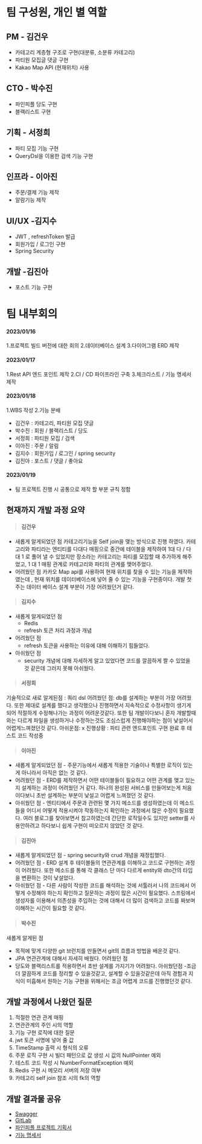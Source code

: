 # 팀 구성원, 개인 별 역할
## PM - 김건우
- 카테고리 계층형 구조로 구현(대분류, 소분류 카테고리)
- 파티원 모집글 댓글 구현
 - Kakao Map API (현재위치) 사용

## CTO - 박수진
- 파인피플 당도 구현
 - 블랙리스트 구현
 
## 기획 - 서정희
- 파티 모집 기능 구현
- QueryDsl을 이용한 검색 기능 구현

## 인프라 - 이아진
- 주문/결제 기능 제작
 - 알람기능 제작
 
 ## UI/UX -김지수
- JWT , refreshToken 발급
- 회원가입 / 로그인 구현
- Spring Security 

 ## 개발 -김진아
 - 포스트 기능 구현
 
 # 팀 내부회의 
 #### 2023/01/16
 1.프로젝트 빌드 버전에 대한 회의
 2.데이터베이스 설계
 3.다이어그램 ERD 제작 
 
 #### 2023/01/17
 1.Rest API 엔드 포인트 제작
 2.CI / CD 파이프라인 구축
 3.체크리스트 / 기능 명세서 제작
  #### 2023/01/18
 1.WBS 작성
 2.기능 분배
 - 김건우 : 카테고리, 파티원 모집 댓글
 - 박수진 : 회원 / 블랙리스트 / 당도
 - 서정희 : 파티원 모집 / 검색
 - 이아진 : 주문 / 알림
 - 김지수 : 회원가입 / 로그인 / spring security
 - 김진아 : 포스트 / 댓글 / 좋아요
#### 2023/01/19
 - 팀 프로젝트 진행 시 공통으로 제작 할 부분 규칙 정함 

## 현재까지 개발 과정 요약 
> #### 김건우 
- 새롭게 알게되었던 점 
  카테고리기능을 Self join을 맺는 방식으로 진행 하였다. 카테고리와 파티라는 엔티티를 다대다 매핑으로 중간에 테이블을 제작하여 1대 다 / 다 대 1 로 풀어 낼 수 있었지만 장소라는 카테고리는 파티를 모집할 때 추가하게 해주었고, 1 대 1 매핑 관계로 카테고리와 파티의 관계를 맺어주었다. 
 - 어려웠던 점
  카카오 Map api를 사용하여 현재 위치를 찾을 수 있는 기능을 제작하였는데 , 현재 위치를 데이터베이스에 넣어 줄 수 있는 기능을 구현중이다. 개발 첫 주는 데이터 베이스 설계 부분이 가장 어려웠던거 같다.
 
>#### 김지수 
- 새롭게 알게되었던 점
    - Redis
    - refresh 토큰 처리 과정과 개념
- 어려웠던 점
    - refresh 토큰을 사용하는 이유에 대해 이해하기 힘들었다.
- 아쉬웠던 점
    - security 개념에 대해 자세하게 알고 있었다면 코드를 깔끔하게 짤 수 있었을 것 같은데 그러지 못해 아쉬웠다.

>#### 서정희
기술적으로 새로 알게된점 :  쿼리 dsl
어려웠던 점:  db를 설계하는 부분이 가장 어려웠다. 또한 제대로 설계를 했다고 생각했으나 진행하면서 지속적으로 수정사항이 생기게 되어 적절하게 수정해나가는 과정이 어려운것같다. 또한 팀 개발이다보니 혼자 개발할때와는 다르게 파일을 생성하거나 수정하는것도 조심스럽게 진행해야하는 점이 낯설어서 어렵게느껴졌던것 같다. 
아쉬운점: x
진행상황 : 파티 관련 엔드포인트 구현 완료 후 테스트 코드 작성중
 
 > #### 이아진
  - 새롭게 알게되었던 점 - 주문기능에서 새롭게 적용한 기술이나 특별한 로직이 있는 게 아니라서 아직은 없는 것 같다. 
 - 어려웠던 점 - ERD를 제작하면서 어떤 테이블들이 필요하고 어떤 관계를 맺고 있는지 설계하는 과정이 어려웠던 거 같다. 하나의 완성된 서비스를 만들어보는게 처음이다보니 초반 설계하는 부분이 낯설고 어렵게 느껴졌던 것 같다. 
 - 아쉬웠던 점 - 엔티티에서 주문과 관련된 몇 가지 메소드를 생성하였는데 이 메소드들을 어디서 어떻게 적용시켜야 작동하는지 확인하는 과정에서 많은 수정이 필요했다. 여러 블로그를 찾아보면서 참고하였는데 간단한 로직일수도 있지만 setter를 사용안하려고 하다보니 쉽게 구현이 떠오르지 않았던 것 같다.
 
 > #### 김진아
 - 새롭게 알게되었던 점 - spring security와 crud 개념을 재정립했다.
- 어려웠던 점 - ERD 설계 후 테이블들의 연관관계를 이해하고 코드로 구현하는 과정이 어려웠다. 또한 메소드를 통해 각 클래스 단 마다 다르게 entity와 dto간의 타입을 변환하는 것이 낯설었다.
- 아쉬웠던 점 - 다른 사람이 작성한 코드를 해석하는 것에 서툴러서 나의 코드에서 어떻게 수정해야 하는지 확인하고 질문하는 과정이 많은 시간이 필요했다. 스프링에서 생성자를 이용해서 의존성을 주입하는 것에 대해서 더 많이 검색하고 코드를 짜보며 이해하는 시간이 필요할 것 같다.
 
 > #### 박수진
 새롭게 알게된 점
- 목적에 맞게 다양한 git 브런치를 만들면서 git의 흐름과 방법을 배운것 같다.
- JPA 연관관계에 대해서 자세히 배웠다.
어려웠던 점 
- 당도와 블랙리스트를 적용하면서 초반 설계를 가지기가 어려웠다.
아쉬웠던점
-조금 더 깔끔하게 코드를 정리할 수 있을것같고, 설계할 수 있을것같은데 아직 경험과 지식이 미흡해서 원하는 기능 구현을 위해서는 조금 어렵게 코드를 진행했던것 같다.
 
 
 ## 개발 과정에서 나왔던 질문 
 
 1. 적절한 연관 관계 매핑 
 2. 연관관계의 주인 시의 역할
 3. 기능 구현 로직에 대한 질문 
 4. jwt 토큰 서명에 넣어 줄 값 
 5. TimeStamp 출력 시 형식의 오류
 6. 주문 로직 구현 시 빌더 패턴으로 값 생성 시 값의 NullPointer 예외
 7. 테스트 코드 작성 시 NumberFormatException 예외
 8. Redis 구현 시 메모리 서버의 저장 여부
 9. 카테고리 self join 참조 시의 fk의 역할
 
 ## 개발 결과물 공유
- [Swagger](ec2-54-180-125-182.ap-northeast-2.compute.amazonaws.com:8080/swagger-ui/index.html)
- [GitLab](https://gitlab.com/GunLABS/pine-people)
- [파인피플 프로젝트 기획서](https://www.notion.so/22c235d2439f45c0a0601e75664babb0)
- [기능 명세서](https://lumpy-blossom-559.notion.site/Project-pinepeople-b03c27b86cca4e2e8e632a3e3a7881ad)
